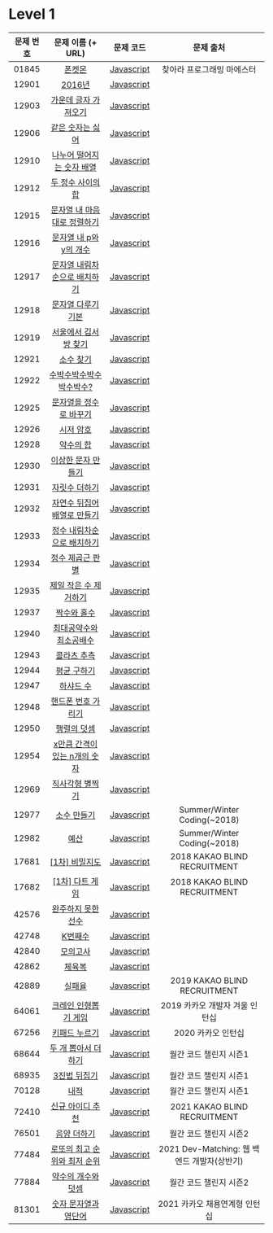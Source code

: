 # Level 1

| 문제 번호 | 문제 이름 (+ URL) | 문제 코드 | 문제 출처 |
|:----------:|:----------:|:----------:|:----------:|
| 01845 | [폰켓몬](https://programmers.co.kr/learn/courses/30/lessons/1845) | [Javascript]() | 찾아라 프로그래밍 마에스터 |
| 12901 |	[2016년](https://programmers.co.kr/learn/courses/30/lessons/12901) | [Javascript](https://github.com/kang-heesue/algorithms/blob/main/programmers/Level_1/12901%20-2016%EB%85%84.js) |  |
| 12903 | [가운데 글자 가져오기](https://programmers.co.kr/learn/courses/30/lessons/12903) | [Javascript]() |  |
| 12906 |	[같은 숫자는 싫어](https://programmers.co.kr/learn/courses/30/lessons/12906) | [Javascript]() |  |
| 12910 |	[나누어 떨어지는 숫자 배열](https://programmers.co.kr/learn/courses/30/lessons/12910) | [Javascript]() |  |
| 12912 |	[두 정수 사이의 합](https://programmers.co.kr/learn/courses/30/lessons/12912) | [Javascript]() |  |
| 12915 |	[문자열 내 마음대로 정렬하기](https://programmers.co.kr/learn/courses/30/lessons/12915) | [Javascript]() |  |
| 12916 |	[문자열 내 p와 y의 개수](https://programmers.co.kr/learn/courses/30/lessons/12916) | [Javascript]() |  |
| 12917 |	[문자열 내림차순으로 배치하기](https://programmers.co.kr/learn/courses/30/lessons/12917) | [Javascript]() |  |
| 12918 |	[문자열 다루기 기본](https://programmers.co.kr/learn/courses/30/lessons/12918) | [Javascript]() |  |
| 12919 |	[서울에서 김서방 찾기](https://programmers.co.kr/learn/courses/30/lessons/12919) | [Javascript]() |  |
| 12921 |	[소수 찾기](https://programmers.co.kr/learn/courses/30/lessons/12921) | [Javascript]() |  |
| 12922 |	[수박수박수박수박수박수?](https://programmers.co.kr/learn/courses/30/lessons/12922) | [Javascript]() |  |
| 12925 |	[문자열을 정수로 바꾸기](https://programmers.co.kr/learn/courses/30/lessons/12925) | [Javascript]() |  |
| 12926 |	[시저 암호](https://programmers.co.kr/learn/courses/30/lessons/12926) | [Javascript]() |  |
| 12928 |	[약수의 합](https://programmers.co.kr/learn/courses/30/lessons/12928) | [Javascript]() |  |
| 12930 |	[이상한 문자 만들기](https://programmers.co.kr/learn/courses/30/lessons/12930) | [Javascript]() |  |
| 12931 |	[자릿수 더하기](https://programmers.co.kr/learn/courses/30/lessons/12931) | [Javascript]() |  |
| 12932 |	[자연수 뒤집어 배열로 만들기](https://programmers.co.kr/learn/courses/30/lessons/12932) | [Javascript]() |  |
| 12933 |	[정수 내림차순으로 배치하기](https://programmers.co.kr/learn/courses/30/lessons/12933) | [Javascript]() |  |
| 12934 |	[정수 제곱근 판별](https://programmers.co.kr/learn/courses/30/lessons/12934) | [Javascript]() |  |
| 12935 |	[제일 작은 수 제거하기](https://programmers.co.kr/learn/courses/30/lessons/12935) | [Javascript]() |  |
| 12937 |	[짝수와 홀수](https://programmers.co.kr/learn/courses/30/lessons/12937) | [Javascript]() |  |
| 12940 |	[최대공약수와 최소공배수](https://programmers.co.kr/learn/courses/30/lessons/12940) | [Javascript]() |  |
| 12943 |	[콜라츠 추측](https://programmers.co.kr/learn/courses/30/lessons/12943) | [Javascript]() |  |
| 12944 |	[평균 구하기](https://programmers.co.kr/learn/courses/30/lessons/12944) | [Javascript]() |  |
| 12947 |	[하샤드 수](https://programmers.co.kr/learn/courses/30/lessons/12947) | [Javascript]() |  |
| 12948 |	[핸드폰 번호 가리기](https://programmers.co.kr/learn/courses/30/lessons/12948) | [Javascript]() |  |
| 12950 |	[행렬의 덧셈](https://programmers.co.kr/learn/courses/30/lessons/12950) | [Javascript]() |  |
| 12954 |	[x만큼 간격이 있는 n개의 숫자](https://programmers.co.kr/learn/courses/30/lessons/12954) | [Javascript]() |  |
| 12969 |	[직사각형 별찍기](https://programmers.co.kr/learn/courses/30/lessons/12969) | [Javascript]() |  |
| 12977 |	[소수 만들기](https://programmers.co.kr/learn/courses/30/lessons/12977) | [Javascript]() | Summer/Winter Coding(~2018) |
| 12982 |	[예산](https://programmers.co.kr/learn/courses/30/lessons/12982) | [Javascript]() | Summer/Winter Coding(~2018) |
| 17681 |	[[1차] 비밀지도](https://programmers.co.kr/learn/courses/30/lessons/17681) | [Javascript]() | 2018 KAKAO BLIND RECRUITMENT |
| 17682 |	[[1차] 다트 게임](https://programmers.co.kr/learn/courses/30/lessons/17682) | [Javascript]() | 2018 KAKAO BLIND RECRUITMENT |
| 42576	| [완주하지 못한 선수](https://programmers.co.kr/learn/courses/30/lessons/42576) | [Javascript]() |  |
| 42748	| [K번째수](https://programmers.co.kr/learn/courses/30/lessons/42748) | [Javascript]() |  |
| 42840	| [모의고사](https://programmers.co.kr/learn/courses/30/lessons/42840) | [Javascript]() |  |
| 42862	| [체육복](https://programmers.co.kr/learn/courses/30/lessons/42862) | [Javascript]() |  |
| 42889	| [실패율](https://programmers.co.kr/learn/courses/30/lessons/42889) | [Javascript]() | 2019 KAKAO BLIND RECRUITMENT |
| 64061	| [크레인 인형뽑기 게임](https://programmers.co.kr/learn/courses/30/lessons/64061) | [Javascript]() | 2019 카카오 개발자 겨울 인턴십 |
| 67256	| [키패드 누르기](https://programmers.co.kr/learn/courses/30/lessons/67256) | [Javascript]() | 2020 카카오 인턴십 |
| 68644	| [두 개 뽑아서 더하기](https://programmers.co.kr/learn/courses/30/lessons/68644) | [Javascript]() | 월간 코드 챌린지 시즌1 |
| 68935	| [3진법 뒤집기](https://programmers.co.kr/learn/courses/30/lessons/68935) | [Javascript]() | 월간 코드 챌린지 시즌1 |
| 70128	| [내적](https://programmers.co.kr/learn/courses/30/lessons/70128) | [Javascript]() | 월간 코드 챌린지 시즌1 |
| 72410	| [신규 아이디 추천](https://programmers.co.kr/learn/courses/30/lessons/72410) | [Javascript]() | 2021 KAKAO BLIND RECRUITMENT |
| 76501	| [음양 더하기](https://programmers.co.kr/learn/courses/30/lessons/76501) | [Javascript]() | 월간 코드 챌린지 시즌2 |
| 77484	| [로또의 최고 순위와 최저 순위](https://programmers.co.kr/learn/courses/30/lessons/77484) | [Javascript]() | 2021 Dev-Matching: 웹 백엔드 개발자(상반기) |
| 77884	| [약수의 개수와 덧셈](https://programmers.co.kr/learn/courses/30/lessons/77884) | [Javascript]() | 월간 코드 챌린지 시즌2 |
| 81301	| [숫자 문자열과 영단어](https://programmers.co.kr/learn/courses/30/lessons/81301) | [Javascript]() | 2021 카카오 채용연계형 인턴십 |
